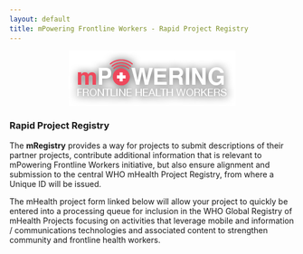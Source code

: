```yaml
---
layout: default
title: mPowering Frontline Workers - Rapid Project Registry
---
```

<center><img src="/img/mpowering.png"></center>

### Rapid Project Registry 

The **mRegistry** provides a way for projects to submit descriptions of their partner projects, contribute additional information that is relevant to mPowering Frontline Workers initiative, but also ensure alignment and submission to the central WHO mHealth Project Registry, from where a Unique ID will be issued.

The mHealth project form linked below will allow your project to quickly be entered into a processing queue for inclusion in the WHO Global Registry of mHealth Projects focusing on activities that leverage mobile and information / communications technologies and associated content to strengthen community and frontline health workers.




